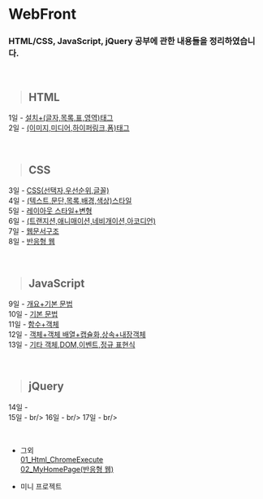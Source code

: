 WebFront
==============

### HTML/CSS, JavaScript, jQuery 공부에 관한 내용들을 정리하였습니다.

<br/>

> ## HTML <br/>
 1일 - [설치+(글자,목록,표,영역)태그](https://github.com/Kalph/WebFrontStudy/tree/master/1Day) <br/>
 2일 - [(이미지,미디어,하이퍼링크,폼)태그](https://github.com/Kalph/WebFrontStudy/tree/master/2Day) <br/>
 
 <br/> 
 
> ## CSS <br/>
 3일 - [CSS(선택자,우선순위,글꼴)](https://github.com/Kalph/WebFrontStudy/tree/master/3Day) <br/>
 4일 - [(텍스트,문단,목록,배경,색상)스타일](https://github.com/Kalph/WebFrontStudy/tree/master/4Day) <br/> 
 5일 - [레이아웃 스타일+변형](https://github.com/Kalph/WebFrontStudy/tree/master/5Day) <br/>
 6일 - [(트랜지션,애니매이션,네비개이션,아코디언)](https://github.com/Kalph/WebFrontStudy/tree/master/6Day) <br/>
 7일 - [웹문서구조](https://github.com/Kalph/WebFrontStudy/tree/master/7Day)<br/>
 8일 - [반응형 웹](https://github.com/Kalph/WebFrontStudy/tree/master/8Day)<br/> 

<br/> 
 
> ## JavaScript <br/>
 9일 - [개요+기본 문법](https://github.com/Kalph/WebFrontStudy/tree/master/9Day)<br/>
 10일 - [기본 문법](https://github.com/Kalph/WebFrontStudy/tree/master/10Day)<br/>
 11일 - [함수+객체](https://github.com/Kalph/WebFrontStudy/tree/master/11Day)<br/>
 12일 - [객체+객체 배열+캡슐화,상속+내장객체](https://github.com/Kalph/WebFrontStudy/tree/master/12Day)<br/>
 13일 - [기타 객체,DOM,이벤트,정규 표현식](https://github.com/Kalph/WebFrontStudy/tree/master/13Day)<br/> 
 
 <br/> 
 
> ## jQuery <br/>
 14일 - []()<br/> 
 15일 - []()br/> 
 16일 - []()br/> 
 17일 - []()br/> 
 
 
<br/> 

* 그외 <br/>
 [01_Html_ChromeExecute](https://github.com/Kalph/WebFrontStudy/blob/master/%EA%B7%B8%EC%99%B8/01_Html_ChromeExecute.md) <br/>
 [02_MyHomePage(반응형 웹)](https://github.com/Kalph/WebFrontStudy/tree/master/%EA%B7%B8%EC%99%B8/MyHomePage) <br/>
 
* 미니 프로젝트 <br/>
[]()<br/> 

 


